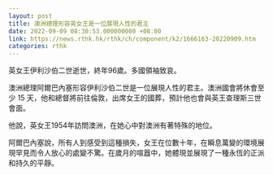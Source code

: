 ```yaml
---
layout: post
title: 澳洲總理形容英女王是一位展現人性的君主
date: 2022-09-09 08:30:53.000000000 +08:00
link: https://news.rthk.hk/rthk/ch/component/k2/1666163-20220909.htm
categories: rthk
---
```


英女王伊利沙伯二世逝世，終年96歲。多國領袖致哀。

澳洲總理阿爾巴內塞形容伊利沙伯二世是一位展現人性的君主。澳洲國會將休會至少 15 天，他和總督將前往倫敦，出席女王的國葬，預計他也會與英王查理斯三世會面。

他說，英女王1954年訪問澳洲，在她心中對澳洲有著特殊的地位。

阿爾巴內塞說，所有人到感受到這種損失，女王在位數十年，在瞬息萬變的環境展現罕見而令人放心的處變不驚。在歲月的喧囂中，她體現並展現了一種永恆的正派和持久的平靜。
